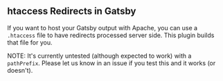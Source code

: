 htaccess Redirects in Gatsby
---

If you want to host your Gatsby output with Apache, you can use a `.htaccess`
file to have redirects processed server side. This plugin builds that file for
you.

NOTE: It's currently untested (although expected to work) with a `pathPrefix`.
Please let us know in an issue if you test this and it works (or doesn't).
